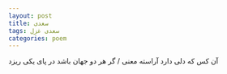 ```yaml
---
layout: post
title: سعدی
tags: سعدی غزل
categories: poem
---
```


آن کس که دلی دارد آراسته معنی / گر هر دو جهان باشد در پای یکی ریزد
